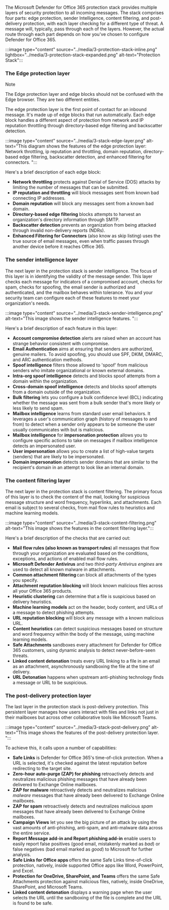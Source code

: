 The Microsoft Defender for Office 365 protection stack provides multiple layers of security protection to all incoming messages. The stack comprises four parts: edge protection, sender Intelligence, content filtering, and post-delivery protection, with each layer checking for a different type of threat. A message will, typically, pass through each of the layers. However, the actual route through each part depends on how you've chosen to configure Defender for Office 365.

:::image type="content" source="../media/3-protection-stack-inline.png" lightbox="../media/3-protection-stack-expanded.png" alt-text="Protection Stack":::

### The Edge protection layer

> [!NOTE]
> The Edge protection layer and edge blocks should not be confused with the Edge browser. They are two different entities.

The edge protection layer is the first point of contact for an inbound message. It's made up of edge blocks that run automatically. Each edge block handles a different aspect of protection from network and IP reputation throttling through directory-based edge filtering and backscatter detection. 

:::image type="content" source="../media/3-stack-edge-layer.png" alt-text="This diagram shows the features of the edge protection layer: Network throttling, ip reputation and throttling, domain reputation, directory-based edge filtering, backscatter detection, and enhanced filtering for connectors. ":::

Here's a brief description of each edge block:

- **Network throttling** protects against Denial of Service (DOS) attacks by limiting the number of messages that can be submitted.
- **IP reputation and throttling** will block messages sent from known bad connecting IP addresses.
- **Domain reputation** will block any messages sent from a known bad domain.
- **Directory-based edge filtering** blocks attempts to harvest an organization's directory information through SMTP.
- **Backscatter detection** prevents an organization from being attacked through invalid non-delivery reports (NDRs).
- **Enhanced Filtering for Connectors** (also know as skip listing) uses the true source of email messages, even when traffic passes through another device before it reaches Office 365.

### The sender intelligence layer

The next layer in the protection stack is sender intelligence. The focus of this layer is in identifying the validity of the message sender. This layer checks each message for indicators of a compromised account, checks for spam, checks for spoofing, the email sender is authorized and authenticated, and the mailbox behaves within tolerance. You and your security team can configure each of these features to meet your organization's needs.

:::image type="content" source="../media/3-stack-sender-intelligence.png" alt-text="This image shows the sender intelligence features. ":::

Here's a brief description of each feature in this layer:

- **Account compromise detection** alerts are raised when an account has strange behavior consistent with compromise.
- **Email Authentication** aims at ensuring that senders are authorized, genuine mailers. To avoid spoofing, you should use SPF, DKIM, DMARC, and ARC authentication methods.
- **Spoof intelligence** filters those allowed to 'spoof' from malicious senders who imitate organizational or known external domains.
- **Intra-org spoof intelligence** detects and blocks spoof attempts from a domain within the organization.
- **Cross-domain spoof intelligence** detects and blocks spoof attempts from a domain outside of the organization.
- **Bulk filtering** lets you configure a bulk confidence level (BCL) indicating whether the message was sent from a bulk sender that's more likely or less likely to send spam.
- **Mailbox intelligence** learns from standard user email behaviors. It leverages a user's communication graph (history of messages to and from) to detect when a sender only appears to be someone the user usually communicates with but is malicious.
- **Mailbox intelligence** for **impersonation protection** allows you to configure specific actions to take on messages if mailbox intelligence detects an impersonated user.
- **User impersonation** allows you to create a list of high-value targets (senders) that are likely to be impersonated.
- **Domain impersonation** detects sender domains that are similar to the recipient's domain in an attempt to look like an internal domain.

### The content filtering layer

The next layer in the protection stack is content filtering. The primary focus of this layer is to check the content of the mail, looking for suspicious message structure and word frequency, hyperlinks, and attachments. Each email is subject to several checks, from mail flow rules to heuristics and machine learning models.

:::image type="content" source="../media/3-stack-content-filtering.png" alt-text="This image shows the features in the content filtering layer.":::

Here's a brief description of the checks that are carried out:

- **Mail flow rules (also known as transport rules**) all messages that flow through your organization are evaluated based on the conditions, exceptions, and actions of enabled mail flow rules.
- **Microsoft Defender Antivirus** and two *third-party Antivirus engines* are used to detect all known malware in attachments.
- **Common attachment filtering** can block all attachments of the types you specify.
- **Attachment reputation blocking** will block known malicious files across all your Office 365 products.
- **Heuristic clustering** can determine that a file is suspicious based on delivery heuristics.
- **Machine learning models** act on the header, body content, and URLs of a message to detect phishing attempts.
- **URL reputation blocking** will block any message with a known malicious URL.
- **Content heuristics** can detect suspicious messages based on structure and word frequency within the body of the message, using machine learning models.
- **Safe Attachments** sandboxes every attachment for Defender for Office 365 customers, using dynamic analysis to detect never-before-seen threats.
- **Linked content detonation** treats every URL linking to a file in an email as an attachment, asynchronously sandboxing the file at the time of delivery.
- **URL Detonation** happens when upstream anti-phishing technology finds a message or URL to be suspicious.

### The post-delivery protection layer

The last layer in the protection stack is post-delivery protection. This persistent layer manages how users interact with files and links not just in their mailboxes but across other collaborative tools like Microsoft Teams.

:::image type="content" source="../media/3-stack-post-delivery.png" alt-text="This image shows the features of the post-delivery protection layer. ":::

To achieve this, it calls upon a number of capabilities:

- **Safe Links** is Defender for Office 365's time-of-click protection. When a URL is selected, it's checked against the latest reputation before redirecting to the target site.
- **Zero-hour auto-purge (ZAP) for phishing** retroactively detects and neutralizes malicious phishing messages that have already been delivered to Exchange Online mailboxes.
- **ZAP for malware** retroactively detects and neutralizes malicious *malware* messages that have already been delivered to Exchange Online mailboxes.
- **ZAP for spam** retroactively detects and neutralizes malicious *spam* messages that have already been delivered to Exchange Online mailboxes.
- **Campaign Views** let you see the big picture of an attack by using the vast amounts of anti-phishing, anti-spam, and anti-malware data across the entire service.
- **Report Message add-in and Report phishing add-in** enable users to easily report false positives (good email, mistakenly marked as *bad*) or false negatives (bad email marked as *good*) to Microsoft for further analysis.
- **Safe Links for Office apps** offers the same Safe Links time-of-click protection, natively, inside supported Office apps like Word, PowerPoint, and Excel.
- **Protection for OneDrive, SharePoint, and Teams** offers the same Safe Attachments protection against malicious files, natively, inside OneDrive, SharePoint, and Microsoft Teams.
- **Linked content detonation** displays a warning page when the user selects the URL until the sandboxing of the file is complete and the URL is found to be safe.
